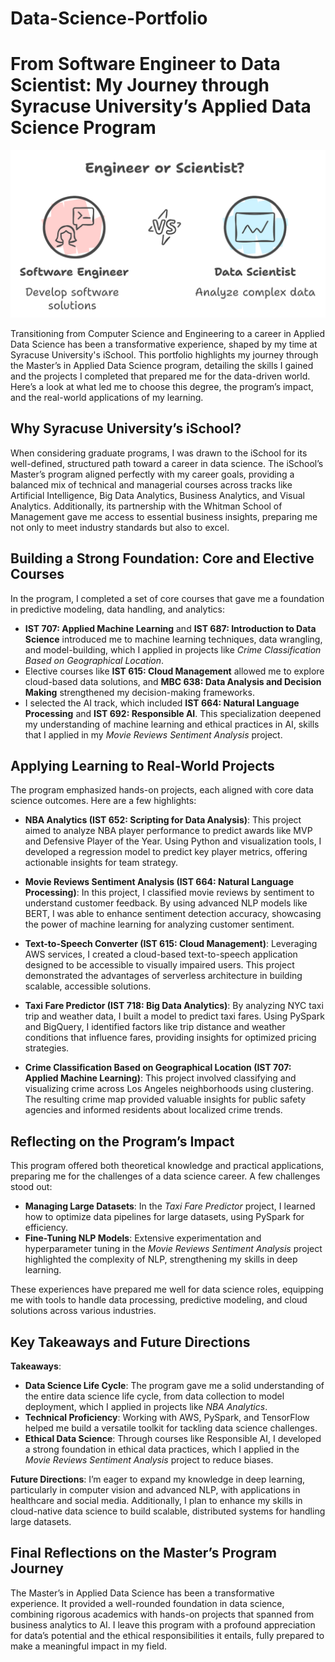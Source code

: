 # Data-Science-Portfolio

# From Software Engineer to Data Scientist: My Journey through Syracuse University’s Applied Data Science Program

![Engineer or Scientist](image.png)

Transitioning from Computer Science and Engineering to a career in Applied Data Science has been a transformative experience, shaped by my time at Syracuse University's iSchool. This portfolio highlights my journey through the Master’s in Applied Data Science program, detailing the skills I gained and the projects I completed that prepared me for the data-driven world. Here’s a look at what led me to choose this degree, the program’s impact, and the real-world applications of my learning.

## Why Syracuse University’s iSchool?

When considering graduate programs, I was drawn to the iSchool for its well-defined, structured path toward a career in data science. The iSchool’s Master’s program aligned perfectly with my career goals, providing a balanced mix of technical and managerial courses across tracks like Artificial Intelligence, Big Data Analytics, Business Analytics, and Visual Analytics. Additionally, its partnership with the Whitman School of Management gave me access to essential business insights, preparing me not only to meet industry standards but also to excel.

## Building a Strong Foundation: Core and Elective Courses

In the program, I completed a set of core courses that gave me a foundation in predictive modeling, data handling, and analytics:

- **IST 707: Applied Machine Learning** and **IST 687: Introduction to Data Science** introduced me to machine learning techniques, data wrangling, and model-building, which I applied in projects like *Crime Classification Based on Geographical Location*.
- Elective courses like **IST 615: Cloud Management** allowed me to explore cloud-based data solutions, and **MBC 638: Data Analysis and Decision Making** strengthened my decision-making frameworks.
- I selected the AI track, which included **IST 664: Natural Language Processing** and **IST 692: Responsible AI**. This specialization deepened my understanding of machine learning and ethical practices in AI, skills that I applied in my *Movie Reviews Sentiment Analysis* project.

## Applying Learning to Real-World Projects

The program emphasized hands-on projects, each aligned with core data science outcomes. Here are a few highlights:

- **NBA Analytics (IST 652: Scripting for Data Analysis)**: This project aimed to analyze NBA player performance to predict awards like MVP and Defensive Player of the Year. Using Python and visualization tools, I developed a regression model to predict key player metrics, offering actionable insights for team strategy.

- **Movie Reviews Sentiment Analysis (IST 664: Natural Language Processing)**: In this project, I classified movie reviews by sentiment to understand customer feedback. By using advanced NLP models like BERT, I was able to enhance sentiment detection accuracy, showcasing the power of machine learning for analyzing customer sentiment.

- **Text-to-Speech Converter (IST 615: Cloud Management)**: Leveraging AWS services, I created a cloud-based text-to-speech application designed to be accessible to visually impaired users. This project demonstrated the advantages of serverless architecture in building scalable, accessible solutions.

- **Taxi Fare Predictor (IST 718: Big Data Analytics)**: By analyzing NYC taxi trip and weather data, I built a model to predict taxi fares. Using PySpark and BigQuery, I identified factors like trip distance and weather conditions that influence fares, providing insights for optimized pricing strategies.

- **Crime Classification Based on Geographical Location (IST 707: Applied Machine Learning)**: This project involved classifying and visualizing crime across Los Angeles neighborhoods using clustering. The resulting crime map provided valuable insights for public safety agencies and informed residents about localized crime trends.

## Reflecting on the Program’s Impact

This program offered both theoretical knowledge and practical applications, preparing me for the challenges of a data science career. A few challenges stood out:

- **Managing Large Datasets**: In the *Taxi Fare Predictor* project, I learned how to optimize data pipelines for large datasets, using PySpark for efficiency.
- **Fine-Tuning NLP Models**: Extensive experimentation and hyperparameter tuning in the *Movie Reviews Sentiment Analysis* project highlighted the complexity of NLP, strengthening my skills in deep learning.

These experiences have prepared me well for data science roles, equipping me with tools to handle data processing, predictive modeling, and cloud solutions across various industries.

## Key Takeaways and Future Directions

**Takeaways**:
- **Data Science Life Cycle**: The program gave me a solid understanding of the entire data science life cycle, from data collection to model deployment, which I applied in projects like *NBA Analytics*.
- **Technical Proficiency**: Working with AWS, PySpark, and TensorFlow helped me build a versatile toolkit for tackling data science challenges.
- **Ethical Data Science**: Through courses like Responsible AI, I developed a strong foundation in ethical data practices, which I applied in the *Movie Reviews Sentiment Analysis* project to reduce biases.

**Future Directions**: I’m eager to expand my knowledge in deep learning, particularly in computer vision and advanced NLP, with applications in healthcare and social media. Additionally, I plan to enhance my skills in cloud-native data science to build scalable, distributed systems for handling large datasets.

## Final Reflections on the Master’s Program Journey

The Master’s in Applied Data Science has been a transformative experience. It provided a well-rounded foundation in data science, combining rigorous academics with hands-on projects that spanned from business analytics to AI. I leave this program with a profound appreciation for data’s potential and the ethical responsibilities it entails, fully prepared to make a meaningful impact in my field.
